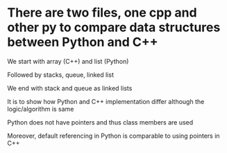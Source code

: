 # There are two files, one cpp and other py to compare data structures between Python and C++
We start with array (C++) and list (Python)

Followed by stacks, queue, linked list

We end with stack and queue as linked lists

It is to show how Python and C++ implementation differ although the logic/algorithm is same

Python does not have pointers and thus class members are used

Moreover, default referencing in Python is comparable to using pointers in C++
